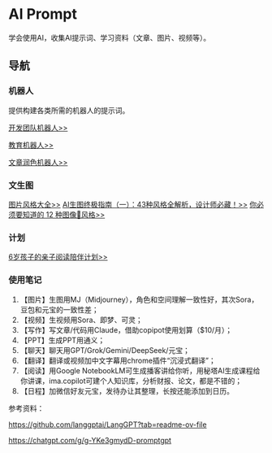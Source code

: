 # AI Prompt

学会使用AI，收集AI提示词、学习资料（文章、图片、视频等）。


## 导航

### 机器人

提供构建各类所需的机器人的提示词。

[开发团队机器人>>](./robot/develop_prompt.md)

[教育机器人>>](./robot/develop_prompt.md)

[文章润色机器人>>](./robot/writer_prompt.md)

### 文生图

[图片风格大全>>](./text_to_image/pic_style.md)
[AI生图终极指南（一）：43种风格全解析，设计师必藏！>>](./text_to_image/style.md)
[你必须要知道的 12 种图像🌇风格>>](https://x.com/xiaoying_eth/status/1917398742422151227)

### 计划 

[6岁孩子的亲子阅读陪伴计划>>](./plan/read_book.md)

### 使用笔记

1. 【图片】生图用MJ（Midjourney），角色和空间理解一致性好，其次Sora，豆包和元宝的一致性差；
2. 【视频】生视频用Sora、即梦、可灵；
3. 【写作】写文章/代码用Claude，借助copipot使用划算（$10/月）；
4. 【PPT】生成PPT用通义；
5. 【聊天】聊天用GPT/Grok/Gemini/DeepSeek/元宝；
6. 【翻译】翻译或视频加中文字幕用chrome插件“沉浸式翻译”； 
7. 【阅读】用Google NotebookLM可生成播客讲给你听，用秘塔AI生成课程给你讲课，ima.copilot可建个人知识库，分析财报、论文，都是不错的；
8. 【日程】加微信好友元宝，发待办让其整理，长按还能添加到日历。

参考资料：

https://github.com/langgptai/LangGPT?tab=readme-ov-file

https://chatgpt.com/g/g-YKe3gmydD-promptgpt

